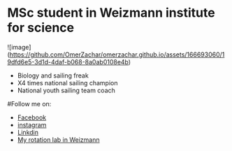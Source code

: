 # MSc student in Weizmann institute for science

![image] (https://github.com/OmerZachar/omerzachar.github.io/assets/166693060/19dfd6e5-3d1d-4daf-b068-8a0ab0108e4b)

- Biology and sailing freak
- X4 times national sailing champion
- National youth sailing team coach

#Follow me on:
- [Facebook](https://www.facebook.com/omer.zachar)
- [instagram](https://www.instagram.com/justomerz/)
- [Linkdin](https://www.linkedin.com/in/omer-zachar-9bb8246a/)
- [My rotation lab in Weizmann](https://www.weizmann.ac.il/dept/irb/abramson/)

